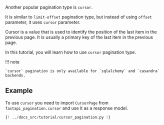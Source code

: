 Another popular pagination type is `cursor`.

It is similar to `limit-offset` pagination type, but instead 
of using `offset` parameter, it uses `cursor` parameter.

Cursor is a value that is used to identify the position of the last item in the previous page.
It is usually a primary key of the last item in the previous page.

In this tutorial, you will learn how to use `cursor` pagination type.

!!! note 

    `cursor` pagination is only available for `sqlalchemy` and `casandra` backends.


## Example

To use `cursor` you need to import `CursorPage` from `fastapi_pagination.cursor` and use it as a response model.

```py
{! ../docs_src/tutorial/cursor_pagination.py !}
```